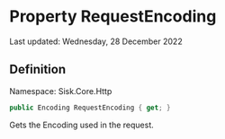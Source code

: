 # Property RequestEncoding
Last updated: Wednesday, 28 December 2022

## Definition
Namespace: Sisk.Core.Http

```csharp
public Encoding RequestEncoding { get; }
```

Gets the Encoding used in the request.

